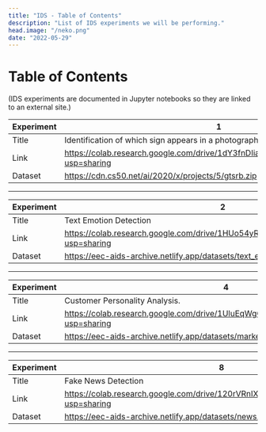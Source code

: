 ```yaml
---
title: "IDS - Table of Contents"
description: "List of IDS experiments we will be performing."
head.image: "/neko.png"
date: "2022-05-29"
---
```


# Table of Contents
(IDS experiments are documented in Jupyter notebooks so they are linked to an external site.)

| Experiment | 1                                                                                     |
| ---------- | ------------------------------------------------------------------------------------- |
| Title      | Identification of which sign appears in a photograph.                                 |
| Link       | https://colab.research.google.com/drive/1dY3fnDIiauKy2YAgWVoFA4VlPtcOZQip?usp=sharing |
| Dataset    | https://cdn.cs50.net/ai/2020/x/projects/5/gtsrb.zip                                   |

---

| Experiment | 2                                                                                     |
| ---------- | ------------------------------------------------------------------------------------- |
| Title      | Text Emotion Detection                                                                |
| Link       | https://colab.research.google.com/drive/1HUo54yRirZlGcnHDmdTG_Kds5JG_V6LH?usp=sharing |
| Dataset    | https://eec-aids-archive.netlify.app/datasets/text_emotion.csv                                |

---

| Experiment | 4                                                                                     |
| ---------- | ------------------------------------------------------------------------------------- |
| Title      | Customer Personality Analysis.                                                        |
| Link       | https://colab.research.google.com/drive/1UluEqWgQ5H52D4nPE_DvLTSreYwwEJmY?usp=sharing |
| Dataset    | https://eec-aids-archive.netlify.app/datasets/marketing_campaign.csv                          |

---

| Experiment | 8                                                                                     |
| ---------- | ------------------------------------------------------------------------------------- |
| Title      | Fake News Detection                                                                   |
| Link       | https://colab.research.google.com/drive/120rVRnIXXdY201BHb3oBK5FklHnc_IWa?usp=sharing |
| Dataset    | https://eec-aids-archive.netlify.app/datasets/news.csv                                        |
